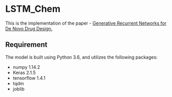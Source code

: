 # LSTM_Chem
This is the implementation of the paper - [Generative Recurrent Networks for De Novo Drug Design.](https://doi.org/10.1002/minf.201700111)

## Requirement
The model is built using Python 3.6, and utilizes the following packages:
- numpy 1.14.2
- Keras 2.1.5
- tensorflow 1.4.1
- tqdm
- joblib
